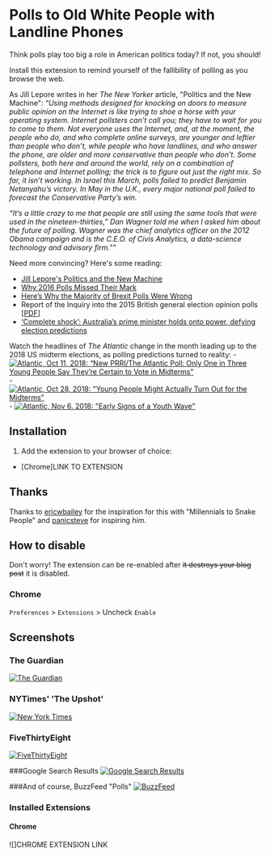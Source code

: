 # Polls to Old White People with Landline Phones

Think polls play too big a role in American politics today? If not, you should!

Install this extension to remind yourself of the fallibility of polling as you browse the web.

As Jill Lepore writes in her <i>The New Yorker</i> article, "Politics and the New Machine":
<i>“Using methods designed for knocking on doors to measure public opinion on the Internet is like trying to shoe a horse with your operating system. Internet pollsters can’t call you; they have to wait for you to come to them. Not everyone uses the Internet, and, at the moment, the people who do, and who complete online surveys, are younger and leftier than people who don’t, while people who have landlines, and who answer the phone, are older and more conservative than people who don’t. Some pollsters, both here and around the world, rely on a combination of telephone and Internet polling; the trick is to figure out just the right mix. So far, it isn’t working. In Israel this March, polls failed to predict Benjamin Netanyahu’s victory. In May in the U.K., every major national poll failed to forecast the Conservative Party’s win.

“It’s a little crazy to me that people are still using the same tools that were used in the nineteen-thirties,” Dan Wagner told me when I asked him about the future of polling. Wagner was the chief analytics officer on the 2012 Obama campaign and is the C.E.O. of Civis Analytics, a data-science technology and advisory firm.""</i>

Need more convincing? Here's some reading:
- [Jill Lepore's Politics and the New Machine](https://www.newyorker.com/magazine/2015/11/16/politics-and-the-new-machine)
- [Why 2016 Polls Missed Their Mark](https://www.pewresearch.org/fact-tank/2016/11/09/why-2016-election-polls-missed-their-mark/)
- [Here’s Why the Majority of Brexit Polls Were Wrong](https://www.cnbc.com/2016/07/04/why-the-majority-of-brexit-polls-were-wrong.html)
- Report of the Inquiry into the 2015 British general election opinion polls [[PDF](http://eprints.ncrm.ac.uk/3789/1/Report_final_revised.pdf)]
- [‘Complete shock’: Australia’s prime minister holds onto power, defying election predictions](https://www.washingtonpost.com/world/asia_pacific/australia-holds-elections-with-labor-party-looking-to-regain-power/2019/05/17/f661d2ea-7705-11e9-a7bf-c8a43b84ee31_story.html?utm_term=.2c3477d8b9ea)

Watch the headlines of <i>The Atlantic</i> change in the month leading up to the 2018 US midterm elections, as polling predictions turned to reality:
	- [![Atlantic, Oct 11, 2018: “New PRRI/The Atlantic Poll: Only One in Three Young People Say They’re Certain to Vote in Midterms"](https://i.imgur.com/tl1p1XJ.png)](https://www.theatlantic.com/press-releases/archive/2018/10/new-prri-atlantic-poll-only-one-three-young-people-are-certain-vote-midterms/572761/)
	- [![Atlantic, Oct 28, 2018: "Young People Might Actually Turn Out for the Midterms"](https://i.imgur.com/tuxzkOZ.png)](https://www.theatlantic.com/politics/archive/2018/10/new-poll-suggests-historic-midterm-youth-turnout/574141/)
	- [![Atlantic, Nov 6. 2018: "Early Signs of a Youth Wave"](https://i.imgur.com/hHC5k1b.png)](https://www.theatlantic.com/politics/archive/2018/11/youth-turnout-midterm-2018/575092/)



## Installation

1. Add the extension to your browser of choice: 
  - [Chrome]LINK TO EXTENSION


## Thanks

Thanks to [ericwbailey](https://github.com/ericwbailey) for the inspiration for this with "Millennials to Snake People" and [panicsteve](https://github.com/panicsteve) for inspiring *him*.


## How to disable

Don't worry! The extension can be re-enabled after ~~it destroys your blog post~~ it is disabled.

### Chrome

`Preferences` > `Extensions` > Uncheck `Enable`


## Screenshots

### The Guardian
[![The Guardian](https://i.imgur.com/eU8d98E.png)](https://www.theguardian.com/politics/2016/jun/24/how-eu-referendum-pollsters-wrong-opinion-predict-close)

### NYTimes' 'The Upshot'
[![New York Times](https://i.imgur.com/URiqwsH.png)](https://www.nytimes.com/2016/06/25/upshot/why-the-surprise-over-brexit-dont-blame-the-polls.html)

### FiveThirtyEight
[![FiveThirtyEight](https://i.imgur.com/6zhqeZP.png)](https://projects.fivethirtyeight.com/pollster-ratings/)

###Google Search Results
[![Google Search Results](https://i.imgur.com/WreX3RP.png)](https://www.google.com/search?q=polling+rasmussen&oq=polling+rasmussen&aqs=chrome..69i57j0l5.4528j0j4&sourceid=chrome&ie=UTF-8)

###And of course, BuzzFeed "Polls"
[![BuzzFeed](https://i.imgur.com/YfPm4V6.png)](https://www.buzzfeed.com/tag/friends-poll)


### Installed Extensions
#### Chrome
![]CHROME EXTENSION LINK

